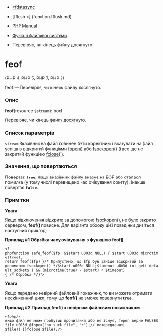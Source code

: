 - [«fdatasync](function.fdatasync.md)
- [fflush »] (function.fflush.md)

- [PHP Manual](index.md)
- [Функції файлової системи](ref.filesystem.md)
- Перевіряє, чи кінець файлу досягнуто

# feof

(PHP 4, PHP 5, PHP 7, PHP 8)

feof — Перевіряє, чи кінець файлу досягнуто.

### Опис

**feof**(resource `$stream`): bool

Перевіряє, чи кінець файлу досягнуто.

### Список параметрів

`stream`
Вказівник на файл повинен бути коректним і вказувати на файл успішно
відкритий функціями [fopen()](function.fopen.md) або
[fsockopen()](function.fsockopen.md) (і все ще не закритий функцією
[fclose()](function.fclose.md)).

### Значення, що повертаються

Повертає **`true`**, якщо вказівник файлу вказує на EOF або
сталася помилка (у тому числі перевищено час очікування сокету), інакше
повертає **`false`**.

### Примітки

**Увага**

Якщо підключення відкрите за допомогою
[fsockopen()](function.fsockopen.md), не було закрито сервером,
**feof()** повисне. Для варіанта обходу цієї поведінки дивіться
наступний приклад:

**Приклад #1 Обробка часу очікування з функцією **feof()****

`<?phpfunction safe_feof($fp, &$start u003d NULL) { $start u003d microtime(true); return feof($fp);}/* Припустимо, що $fp був раніше відкритий за допомогою fsockopen() */$start u003d NULL;$timeout u003d ini_get('default_socket$ ) && (microtime(true) - $start) < $timeout){ /* Обробка */}?> `

**Увага**

Якщо передано невірний файловий покажчик, то ви можете отримати
нескінченний цикл, тому що **feof()** не зможе повернути **`true`**.

**Приклад #2 Приклад **feof()** з невірним файловим покажчиком**

`<?php//якщо файл не може пробутий прочитаний або не існує, fopen верне FALSE$file u003d @fopen("no_such_file", "r");// попередження| $file)) {}fclose($file);?> `
